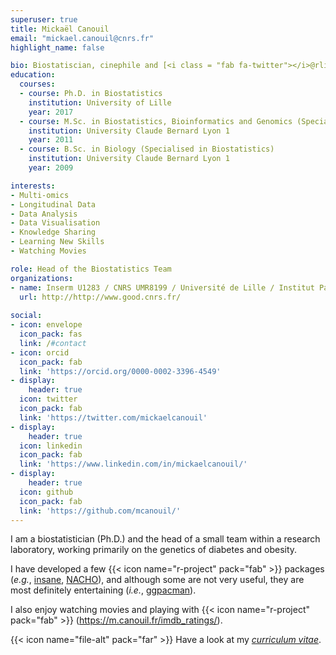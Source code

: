 ```yaml
---
superuser: true
title: Mickaël Canouil
email: "mickael.canouil@cnrs.fr"
highlight_name: false

bio: Biostatiscian, cinephile and [<i class = "fab fa-twitter"></i>@rlille_rug](https://twitter.com/rlille_rug) organiser.
education:
  courses:
  - course: Ph.D. in Biostatistics
    institution: University of Lille
    year: 2017
  - course: M.Sc. in Biostatistics, Bioinformatics and Genomics (Specialised in Biostatistics)
    institution: University Claude Bernard Lyon 1
    year: 2011
  - course: B.Sc. in Biology (Specialised in Biostatistics)
    institution: University Claude Bernard Lyon 1
    year: 2009

interests:
- Multi-omics
- Longitudinal Data
- Data Analysis
- Data Visualisation
- Knowledge Sharing
- Learning New Skills
- Watching Movies

role: Head of the Biostatistics Team
organizations:
- name: Inserm U1283 / CNRS UMR8199 / Université de Lille / Institut Pasteur de Lille / CHU Lille
  url: http://http://www.good.cnrs.fr/
  
social:
- icon: envelope
  icon_pack: fas
  link: /#contact
- icon: orcid
  icon_pack: fab
  link: 'https://orcid.org/0000-0002-3396-4549'
- display:
    header: true
  icon: twitter
  icon_pack: fab
  link: 'https://twitter.com/mickaelcanouil'
- display:
    header: true
  icon: linkedin
  icon_pack: fab
  link: 'https://www.linkedin.com/in/mickaelcanouil/'
- display:
    header: true
  icon: github
  icon_pack: fab
  link: 'https://github.com/mcanouil/'
---
```


I am a biostatistician (Ph.D.) and the head of a small team within a research laboratory, working primarily on the genetics of diabetes and obesity.

I have developed a few {{< icon name="r-project" pack="fab" >}} packages (_e.g._, [insane](https://cran.r-project.org/package=insane), [NACHO](https://cran.r-project.org/package=NACHO)), and although some are not very useful, they are most definitely entertaining (_i.e._, [ggpacman](https://cran.r-project.org/package=insane)).

I also enjoy watching movies and playing with {{< icon name="r-project" pack="fab" >}} (https://m.canouil.fr/imdb_ratings/).

{{< icon name="file-alt" pack="far" >}} Have a look at my [_curriculum vitae_](https://m.canouil.fr/curriculum_vitae/).
